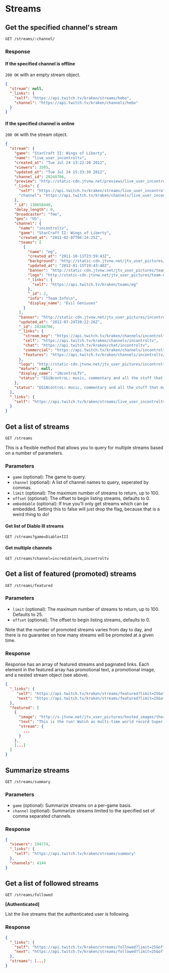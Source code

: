 # Streams

## Get the specified channel's stream

`GET /streams/:channel/`

### Response

#### If the specified channel is offline

`200 OK` with an empty stream object.

```json
{
  "stream": null,
  "_links": {
    "self": "https://api.twitch.tv/kraken/streams/hebo",
    "channel": "https://api.twitch.tv/kraken/channels/hebo"
  }
}
```

#### If the specified channel is online

`200 OK` with the stream object.

```json
{
  "stream": {
    "game": "StarCraft II: Wings of Liberty",
    "name": "live_user_incontroltv",
    "created_at": "Tue Jul 24 13:22:26 2012",
    "viewers": 3505,
    "updated_at": "Tue Jul 24 15:33:39 2012",
    "channel_id": 20248706,
    "preview": "http://static-cdn.jtvnw.net/previews/live_user_incontroltv-630x473.jpg",
    "_links": {
      "self": "https://api.twitch.tv/kraken/streams/live_user_incontroltv"
      "channel": "https://api.twitch.tv/kraken/channels/live_user_incontroltv"
    },
    "_id": 138658440,
    "delay_length": 0,
    "broadcaster": "fme",
    "geo": "US",
    "channel": {
      "name": "incontroltv",
      "game": "StarCraft II: Wings of Liberty",
      "created_at": "2011-02-07T06:24:25Z",
      "teams": [
        {
          "name": "eg",
          "created_at": "2011-10-11T23:59:43Z",
          "background": "http://static-cdn.jtvnw.net/jtv_user_pictures/team-eg-background_image-089a407eb59fe3b2.png",
          "updated_at": "2012-01-15T19:43:40Z",
          "banner": "http://static-cdn.jtvnw.net/jtv_user_pictures/team-eg-banner_image-8089b058e6ffe4cd-640x125.png",
          "logo": "http://static-cdn.jtvnw.net/jtv_user_pictures/team-eg-team_logo_image-53eaf029dad7d5c9-300x300.png",
          "_links": {
            "self": "https://api.twitch.tv/kraken/teams/eg"
          },
          "_id": 2,
          "info": "Team Info\n",
          "display_name": "Evil Geniuses"
        }
      ],
      "banner": "http://static-cdn.jtvnw.net/jtv_user_pictures/incontroltv-channel_header_image-612847bc6f091b50-640x125.jpeg",
      "updated_at": "2012-07-24T20:22:26Z",
      "_id": 20248706,
      "_links": {
        "stream_key": "https://api.twitch.tv/kraken/channels/incontroltv/stream_key",
        "self": "https://api.twitch.tv/kraken/channels/incontroltv",
        "chat": "https://api.twitch.tv/kraken/chat/incontroltv",
        "commercial": "https://api.twitch.tv/kraken/channels/incontroltv/commercial",
        "features": "https://api.twitch.tv/kraken/channels/incontroltv/features"
      },
      "logo": "http://static-cdn.jtvnw.net/jtv_user_pictures/incontroltv-profile_image--300x300.",
      "mature": null,
      "display_name": "iNcontroLTV",
      "status": "EGiNcontroL: music, commentary and all the stuff that makes rainbows and children possible"
    },
    "status": "EGiNcontroL: music, commentary and all the stuff that makes rainbows and children possible"
  },
  "_links": {
    "self": "https://api.twitch.tv/kraken/streams/live_user_incontroltv"
  }
}
```

## Get a list of streams <a id="streams"/>

`GET /streams`

This is a flexible method that allows you to query for multiple streams based on a number of parameters.

### Parameters

- `game` (optional): The game to query.
- `channel` (optional): A list of channel names to query, seperated by commas.
- `limit` (optional): The maximum number of streams to return, up to 100.
- `offset` (optional): The offset to begin listing streams, defaults to 0.
- `embeddable` (optional): If true you'll only get streams which can be embedded. Setting this to false will just drop the flag, because that is a weird thing to do!

#### Get list of Diablo III streams

`GET /streams?game=Diablo+III`

#### Get multiple channels

`GET /streams?channel=incredibleorb,incontroltv`

## Get a list of featured (promoted) streams

`GET /streams/featured`

### Parameters

- `limit` (optional): The maximum number of streams to return, up to 100. Defaults to 25.
- `offset` (optional): The offset to begin listing streams, defaults to 0.

Note that the number of promoted streams varies from day to day, and there is no guarantee on how many streams will be promoted at a given time.

### Response
    
Response has an array of featured streams and paginated links. Each element in the featured array has promotional text, a promotional image, and a nested stream object (see above).

```json
{
  "_links": {
     "self": "https://api.twitch.tv/kraken/streams/featured?limit=25&offset=0",
     "next": "https://api.twitch.tv/kraken/streams/featured?limit=25&offset=25"
  },
  "featured": [
    {
      "image": "http://s.jtvnw.net/jtv_user_pictures/hosted_images/therun.jpg",
      "text": "This is the run! Watch as multi-time world record Super Mario 64 gamer, Siglemic, pushes the N64 classic to its absolute limits.",
      "stream": {
        ...
      }
    },
    [...]
  ]
}
```
    
## Summarize streams  <a id="summary"/>

`GET /streams/summary`

### Parameters

- `game` (optional): Summarize streams on a per-game basis.
- `channel` (optional): Summarize streams limited to the specified set of comma separated channels.

### Response

```json
{
  "viewers": 194774,
  "_links": {
    "self": "https://api.twitch.tv/kraken/streams/summary"
  },
  "channels": 4144
}
```

## Get a list of followed streams

`GET /streams/followed`

**[Authenticated]**

List the live streams that the authenticated user is following.


### Response

```json
{
  "_links": {
    "self": "https://api.twitch.tv/kraken/streams/followed?limit=25&offset=0",
    "next": "https://api.twitch.tv/kraken/streams/followed?limit=25&offset=25"
  },
  "streams": [...]
}
```

